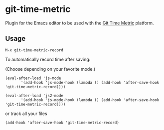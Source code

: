 # git-time-metric
Plugin for the Emacs editor to be used with the [Git Time Metric](https://github.com/git-time-metric/gtm) platform.

## Usage
`M-x git-time-metric-record`

To automatically record time after saving:

(Choose depending on your favorite mode.)

```
(eval-after-load 'js-mode
	   '(add-hook 'js-mode-hook (lambda () (add-hook 'after-save-hook 'git-time-metric-record))))

(eval-after-load 'js2-mode
	   '(add-hook 'js-mode-hook (lambda () (add-hook 'after-save-hook 'git-time-metric-record))))
```

or track all your files

```
(add-hook 'after-save-hook 'git-time-metric-record)
```

